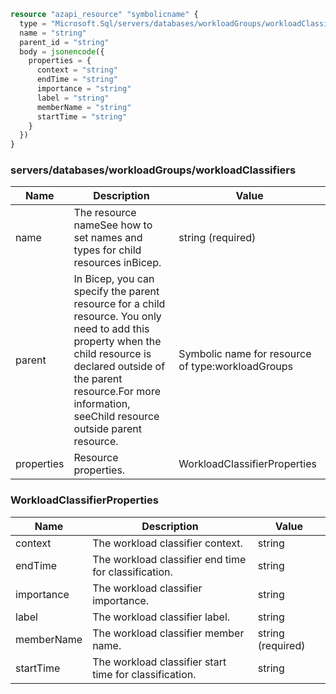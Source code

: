 ```terraform
resource "azapi_resource" "symbolicname" {
  type = "Microsoft.Sql/servers/databases/workloadGroups/workloadClassifiers@2022-05-01-preview"
  name = "string"
  parent_id = "string"
  body = jsonencode({
    properties = {
      context = "string"
      endTime = "string"
      importance = "string"
      label = "string"
      memberName = "string"
      startTime = "string"
    }
  })
}

```

### servers/databases/workloadGroups/workloadClassifiers

| Name | Description | Value |
|-|-|-|
| name | The resource nameSee how to set names and types for child resources inBicep. | string (required) |
| parent | In Bicep, you can specify the parent resource for a child resource. You only need to add this property when the child resource is declared outside of the parent resource.For more information, seeChild resource outside parent resource. | Symbolic name for resource of type:workloadGroups |
| properties | Resource properties. | WorkloadClassifierProperties |


### WorkloadClassifierProperties

| Name | Description | Value |
|-|-|-|
| context | The workload classifier context. | string |
| endTime | The workload classifier end time for classification. | string |
| importance | The workload classifier importance. | string |
| label | The workload classifier label. | string |
| memberName | The workload classifier member name. | string (required) |
| startTime | The workload classifier start time for classification. | string |


